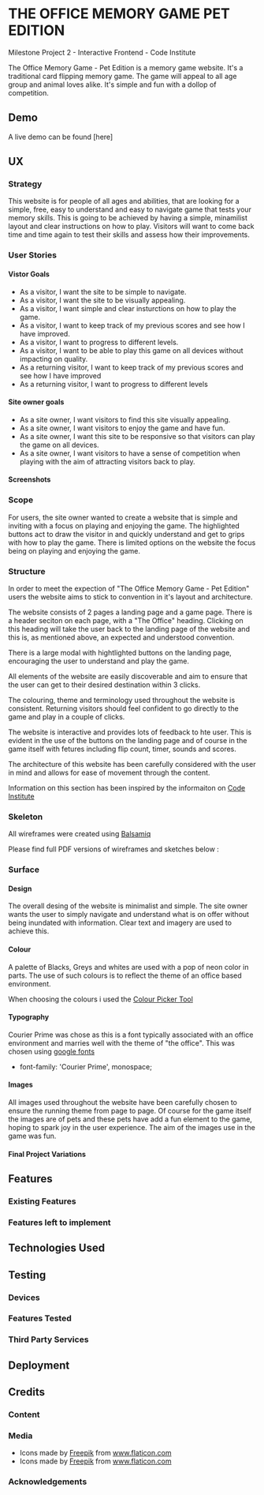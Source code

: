 # THE OFFICE MEMORY GAME PET EDITION 

Milestone Project 2 - Interactive Frontend - Code Institute 

The Office Memory Game - Pet Edition is a memory game website. It's a traditional card flipping 
memory game. The game will appeal to all age group and animal loves alike. It's simple and fun with 
a dollop of competition. 

## Demo 

A live demo can be found [here]

## UX 

### Strategy 

This website is for people of all ages and abilities, that are looking for a simple, free, easy to 
understand and easy to navigate game that tests your memory skills. This is going to be achieved by 
having a simple, minamilist layout and clear instructions on how to play. Visitors will want to come back 
time and time again to test their skills and assess how their improvements. 

### User Stories 

#### Vistor Goals 


* As a visitor, I want the site to be simple to navigate.
* As a visitor, I want the site to be visually appealing.
* As a visitor, I want simple and clear insturctions on how to play the game.
* As a visitor, I want to keep track of my previous scores and see how I have improved.
* As a visitor, I want to progress to different levels.
* As a visitor, I want to be able to play this game on all devices without impacting on quality.
* As a returning visitor, I want to keep track of my previous scores and see how I have improved 
* As a returning visitor, I want to progress to different levels 

#### Site owner goals

* As a site owner, I want visitors to find this site visually appealing. 
* As a site owner, I want visitors to enjoy the game and have fun. 
* As a site owner, I want this site to be responsive so that visitors can play the game on all devices. 
* As a site owner, I want visitors to have a sense of competition when playing with the aim of 
attracting visitors back to play. 

#### Screenshots

### Scope

For users, the site owner wanted to create a website that is simple and inviting with a focus on playing 
and enjoying the game. The highlighted buttons act to draw the visitor in and quickly understand and get to 
grips with how to play the game. There is limited options on the website the focus being on playing and enjoying 
the game. 

### Structure 

In order to meet the expection of "The Office Memory Game - Pet Edition" users the website aims to stick to convention 
in it's layout and architecture.

The website consists of 2 pages a landing page and a game page. There is a header seciton on each page, with a "The Office" 
heading. Clicking on this heading will take the user back to the landing page of the website and this is, as mentioned above, 
an expected and understood convention. 

There is a large modal with hightlighted buttons on the landing page, encouraging the user to understand and play the game. 

All elements of the website are easily discoverable and aim to ensure that the user can get to their desired destination within 
3 clicks. 

The colouring, theme and terminology used throughout the website is consistent. Returning visitors should feel confident to 
go directly to the game and play in a couple of clicks. 

The website is interactive and provides lots of feedback to hte user. This is evident in the use of the buttons on the landing page and 
of course in the game itself with fetures including flip count, timer, sounds and scores. 

The architecture of this website has been carefully considered with the user in mind and allows for ease of movement through the content. 


Information on this section has been inspired by the informaiton on [Code Institute](https://learn.codeinstitute.net/ci_program/diplomainsoftwaredevelopment)

### Skeleton 

All wireframes were created using [Balsamiq](http://balsamiq.com)

Please find full PDF versions of wireframes and sketches below :

### Surface 

#### Design 

The overall desing of the website is minimalist  and simple. The site owner wants the user to simply navigate and 
understand what is on offer without being inundated with information. Clear text and imagery are used to achieve this. 

#### Colour 

A palette of Blacks, Greys and whites are used with a pop of neon color in parts. The use of such colours is to reflect 
the theme of an office based environment. 

When choosing the colours i used the [Colour Picker Tool](https://developer.mozilla.org/en-US/docs/Web/CSS/CSS_Colors/Color_picker_tool)

#### Typography

Courier Prime was chose as this is a font typically associated with an office environment and marries well with the 
theme of "the office". This was chosen using [google fonts](https://fonts.google.com/)

* font-family: 'Courier Prime', monospace;

#### Images 

All images used throughout the website have been carefully chosen to ensure the running theme from page to page. 
Of course for the game itself the images are of pets and these pets have add a fun element to the game, hoping to spark joy
in the user experience. The aim of the images use in the game was fun. 

#### Final Project Variations 

## Features 

### Existing Features 

### Features left to implement 

## Technologies Used 

## Testing 

### Devices 

### Features Tested 

### Third Party Services 

## Deployment 

## Credits 

### Content 

### Media 

* <div>Icons made by <a href="https://www.freepik.com" title="Freepik">Freepik</a> from <a href="https://www.flaticon.com/" title="Flaticon">www.flaticon.com</a></div>

* <div>Icons made by <a href="https://www.freepik.com" title="Freepik">Freepik</a> from <a href="https://www.flaticon.com/" title="Flaticon">www.flaticon.com</a></div>

### Acknowledgements 
